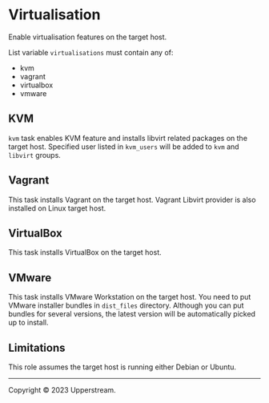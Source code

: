 # Virtualisation

Enable virtualisation features on the target host.

List variable `virtualisations` must contain any of:

* kvm
* vagrant
* virtualbox
* vmware

## KVM

`kvm` task enables KVM feature and installs libvirt related packages on
the target host.  Specified user listed in `kvm_users` will be added to
`kvm` and `libvirt` groups.

## Vagrant

This task installs Vagrant on the target host.  Vagrant Libvirt provider
is also installed on Linux target host.

## VirtualBox

This task installs VirtualBox on the target host.

## VMware

This task installs VMware Workstation on the target host.  You need to
put VMware installer bundles in `dist_files` directory.  Although you
can put bundles for several versions, the latest version will be
automatically picked up to install.

## Limitations

This role assumes the target host is running either Debian or Ubuntu.

---

Copyright &copy; 2023 Upperstream.

